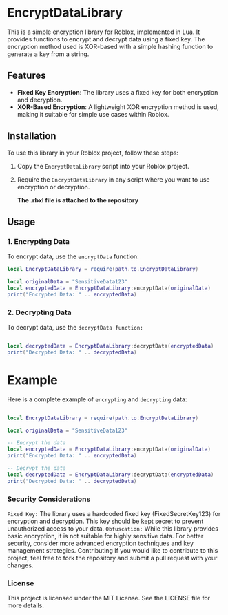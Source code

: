 # EncryptDataLibrary

This is a simple encryption library for Roblox, implemented in Lua. It provides functions to encrypt and decrypt data using a fixed key. The encryption method used is XOR-based with a simple hashing function to generate a key from a string.

## Features

- **Fixed Key Encryption**: The library uses a fixed key for both encryption and decryption.
- **XOR-Based Encryption**: A lightweight XOR encryption method is used, making it suitable for simple use cases within Roblox.

## Installation

To use this library in your Roblox project, follow these steps:

1. Copy the `EncryptDataLibrary` script into your Roblox project.
2. Require the `EncryptDataLibrary` in any script where you want to use encryption or decryption.

   **The .rbxl file is attached to the repository**

## Usage

### 1. Encrypting Data

To encrypt data, use the `encryptData` function:

```lua
local EncryptDataLibrary = require(path.to.EncryptDataLibrary)

local originalData = "SensitiveData123"
local encryptedData = EncryptDataLibrary:encryptData(originalData)
print("Encrypted Data: " .. encryptedData) 
```

### 2. Decrypting Data

To decrypt data, use the `decryptData function:`

```lua

local decryptedData = EncryptDataLibrary:decryptData(encryptedData)
print("Decrypted Data: " .. decryptedData)
```
# Example
Here is a complete example of `encrypting` and `decrypting` data:

```lua

local EncryptDataLibrary = require(path.to.EncryptDataLibrary)

local originalData = "SensitiveData123"

-- Encrypt the data
local encryptedData = EncryptDataLibrary:encryptData(originalData)
print("Encrypted Data: " .. encryptedData)

-- Decrypt the data
local decryptedData = EncryptDataLibrary:decryptData(encryptedData)
print("Decrypted Data: " .. decryptedData)
```

### Security Considerations
`Fixed Key:` The library uses a hardcoded fixed key (FixedSecretKey123) for encryption and decryption. This key should be kept secret to prevent unauthorized access to your data.
`Obfuscation:` While this library provides basic encryption, it is not suitable for highly sensitive data. For better security, consider more advanced encryption techniques and key management strategies.
Contributing
If you would like to contribute to this project, feel free to fork the repository and submit a pull request with your changes.

### License
This project is licensed under the MIT License. See the LICENSE file for more details.
